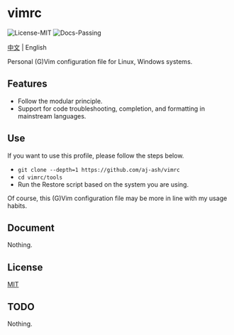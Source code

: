 # vimrc

![License-MIT](https://img.shields.io/badge/License-MIT-blue.svg)
![Docs-Passing](https://img.shields.io/badge/Docs-Passing-green.svg)

[中文](docs/README-CN.md) | English

Personal (G)Vim configuration file for Linux, Windows systems.

## Features

+ Follow the modular principle.
+ Support for code troubleshooting, completion, and formatting in mainstream languages.

## Use

If you want to use this profile, please follow the steps below.

+ ``git clone --depth=1 https://github.com/aj-ash/vimrc``
+ ``cd vimrc/tools``
+ Run the Restore script based on the system you are using.

Of course, this (G)Vim configuration file may be more in line with my usage habits.

## Document

Nothing.

## License

[MIT](LICENSE)

## TODO

Nothing.
